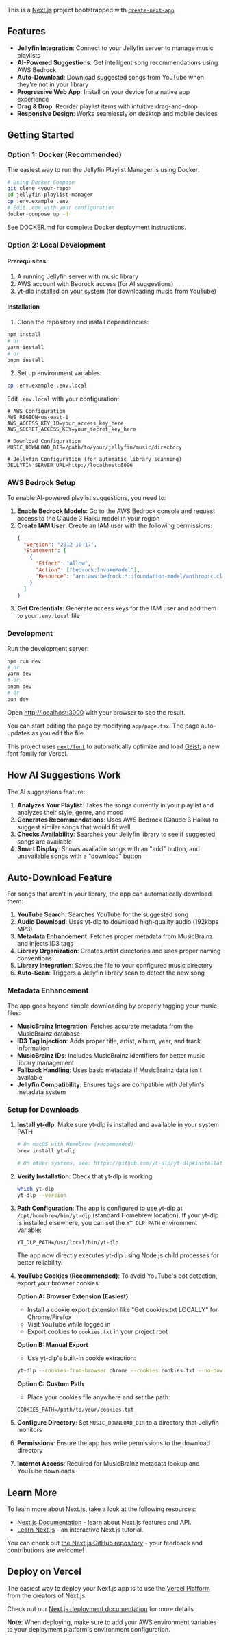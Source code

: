 This is a [Next.js](https://nextjs.org) project bootstrapped with [`create-next-app`](https://nextjs.org/docs/app/api-reference/cli/create-next-app).

## Features

- **Jellyfin Integration**: Connect to your Jellyfin server to manage music playlists
- **AI-Powered Suggestions**: Get intelligent song recommendations using AWS Bedrock
- **Auto-Download**: Download suggested songs from YouTube when they're not in your library
- **Progressive Web App**: Install on your device for a native app experience
- **Drag & Drop**: Reorder playlist items with intuitive drag-and-drop
- **Responsive Design**: Works seamlessly on desktop and mobile devices

## Getting Started

### Option 1: Docker (Recommended)

The easiest way to run the Jellyfin Playlist Manager is using Docker:

```bash
# Using Docker Compose
git clone <your-repo>
cd jellyfin-playlist-manager
cp .env.example .env
# Edit .env with your configuration
docker-compose up -d
```

See [DOCKER.md](DOCKER.md) for complete Docker deployment instructions.

### Option 2: Local Development

#### Prerequisites

1. A running Jellyfin server with music library
2. AWS account with Bedrock access (for AI suggestions)
3. yt-dlp installed on your system (for downloading music from YouTube)

#### Installation

1. Clone the repository and install dependencies:

```bash
npm install
# or
yarn install
# or
pnpm install
```

2. Set up environment variables:

```bash
cp .env.example .env.local
```

Edit `.env.local` with your configuration:

```env
# AWS Configuration
AWS_REGION=us-east-1
AWS_ACCESS_KEY_ID=your_access_key_here
AWS_SECRET_ACCESS_KEY=your_secret_key_here

# Download Configuration
MUSIC_DOWNLOAD_DIR=/path/to/your/jellyfin/music/directory

# Jellyfin Configuration (for automatic library scanning)
JELLYFIN_SERVER_URL=http://localhost:8096
```

### AWS Bedrock Setup

To enable AI-powered playlist suggestions, you need to:

1. **Enable Bedrock Models**: Go to the AWS Bedrock console and request access to the Claude 3 Haiku model in your region
2. **Create IAM User**: Create an IAM user with the following permissions:
   ```json
   {
     "Version": "2012-10-17",
     "Statement": [
       {
         "Effect": "Allow",
         "Action": ["bedrock:InvokeModel"],
         "Resource": "arn:aws:bedrock:*::foundation-model/anthropic.claude-3-haiku-20240307-v1:0"
       }
     ]
   }
   ```
3. **Get Credentials**: Generate access keys for the IAM user and add them to your `.env.local` file

### Development

Run the development server:

```bash
npm run dev
# or
yarn dev
# or
pnpm dev
# or
bun dev
```

Open [http://localhost:3000](http://localhost:3000) with your browser to see the result.

You can start editing the page by modifying `app/page.tsx`. The page auto-updates as you edit the file.

This project uses [`next/font`](https://nextjs.org/docs/app/building-your-application/optimizing/fonts) to automatically optimize and load [Geist](https://vercel.com/font), a new font family for Vercel.

## How AI Suggestions Work

The AI suggestions feature:

1. **Analyzes Your Playlist**: Takes the songs currently in your playlist and analyzes their style, genre, and mood
2. **Generates Recommendations**: Uses AWS Bedrock (Claude 3 Haiku) to suggest similar songs that would fit well
3. **Checks Availability**: Searches your Jellyfin library to see if suggested songs are available
4. **Smart Display**: Shows available songs with an "add" button, and unavailable songs with a "download" button

## Auto-Download Feature

For songs that aren't in your library, the app can automatically download them:

1. **YouTube Search**: Searches YouTube for the suggested song
2. **Audio Download**: Uses yt-dlp to download high-quality audio (192kbps MP3)
3. **Metadata Enhancement**: Fetches proper metadata from MusicBrainz and injects ID3 tags
4. **Library Organization**: Creates artist directories and uses proper naming conventions
5. **Library Integration**: Saves the file to your configured music directory
6. **Auto-Scan**: Triggers a Jellyfin library scan to detect the new song

### Metadata Enhancement

The app goes beyond simple downloading by properly tagging your music files:

- **MusicBrainz Integration**: Fetches accurate metadata from the MusicBrainz database
- **ID3 Tag Injection**: Adds proper title, artist, album, year, and track information
- **MusicBrainz IDs**: Includes MusicBrainz identifiers for better music library management
- **Fallback Handling**: Uses basic metadata if MusicBrainz data isn't available
- **Jellyfin Compatibility**: Ensures tags are compatible with Jellyfin's metadata system

### Setup for Downloads

1. **Install yt-dlp**: Make sure yt-dlp is installed and available in your system PATH

   ```bash
   # On macOS with Homebrew (recommended)
   brew install yt-dlp

   # On other systems, see: https://github.com/yt-dlp/yt-dlp#installation
   ```

2. **Verify Installation**: Check that yt-dlp is working

   ```bash
   which yt-dlp
   yt-dlp --version
   ```

3. **Path Configuration**: The app is configured to use yt-dlp at `/opt/homebrew/bin/yt-dlp` (standard Homebrew location). If your yt-dlp is installed elsewhere, you can set the `YT_DLP_PATH` environment variable:

   ```env
   YT_DLP_PATH=/usr/local/bin/yt-dlp
   ```

   The app now directly executes yt-dlp using Node.js child processes for better reliability.

4. **YouTube Cookies (Recommended)**: To avoid YouTube's bot detection, export your browser cookies:

   **Option A: Browser Extension (Easiest)**

   - Install a cookie export extension like "Get cookies.txt LOCALLY" for Chrome/Firefox
   - Visit YouTube while logged in
   - Export cookies to `cookies.txt` in your project root

   **Option B: Manual Export**

   - Use yt-dlp's built-in cookie extraction:

   ```bash
   yt-dlp --cookies-from-browser chrome --cookies cookies.txt --no-download "https://www.youtube.com/watch?v=dQw4w9WgXcQ"
   ```

   **Option C: Custom Path**

   - Place your cookies file anywhere and set the path:

   ```env
   COOKIES_PATH=/path/to/your/cookies.txt
   ```

5. **Configure Directory**: Set `MUSIC_DOWNLOAD_DIR` to a directory that Jellyfin monitors
6. **Permissions**: Ensure the app has write permissions to the download directory
7. **Internet Access**: Required for MusicBrainz metadata lookup and YouTube downloads

## Learn More

To learn more about Next.js, take a look at the following resources:

- [Next.js Documentation](https://nextjs.org/docs) - learn about Next.js features and API.
- [Learn Next.js](https://nextjs.org/learn) - an interactive Next.js tutorial.

You can check out [the Next.js GitHub repository](https://github.com/vercel/next.js) - your feedback and contributions are welcome!

## Deploy on Vercel

The easiest way to deploy your Next.js app is to use the [Vercel Platform](https://vercel.com/new?utm_medium=default-template&filter=next.js&utm_source=create-next-app&utm_campaign=create-next-app-readme) from the creators of Next.js.

Check out our [Next.js deployment documentation](https://nextjs.org/docs/app/building-your-application/deploying) for more details.

**Note**: When deploying, make sure to add your AWS environment variables to your deployment platform's environment configuration.
